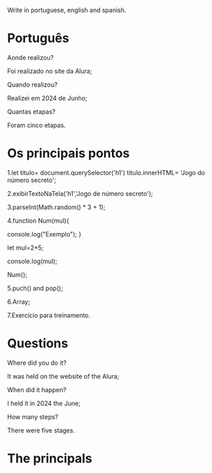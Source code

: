 Write in portuguese, english and spanish.

# Português 

Aonde realizou?

Foi realizado no site da Alura;

Quando realizou?

Realizei em 2024 de Junho;

Quantas etapas?

Foram cinco etapas.

# Os principais pontos


1.let titulo= document.querySelector('h1') 
titulo.innerHTML= 'Jogo do número secreto';

2.exibirTextoNaTela('h1','Jogo de número secreto');

3.parseInt(Math.random() * 3 + 1);

4.function Num(mul){

 console.log("Exemplo");
    }
  
   let mul=2*5;
  
   console.log(mul);
  
   Num();
  
5.puch() and pop();

6.Array;

7.Exercício para treinamento.

# Questions
 
Where did you do it?

It was held on the website of the Alura;

When did it happen?

I held it in 2024 the June;

How many steps?

There were five stages.

# The principals

